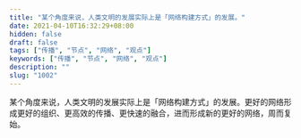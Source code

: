 ```yaml
---
title: "某个角度来说，人类文明的发展实际上是「网络构建方式」的发展。"
date: 2021-04-10T16:32:29+08:00
hidden: false
draft: false
tags: ["传播", "节点", "网络", "观点"]
keywords: ["传播", "节点", "网络", "观点"]
description: ""
slug: "1002"
---
```


某个角度来说，人类文明的发展实际上是「网络构建方式」的发展。更好的网络形成更好的组织、更高效的传播、更快速的融合，进而形成新的更好的网络，周而复始。